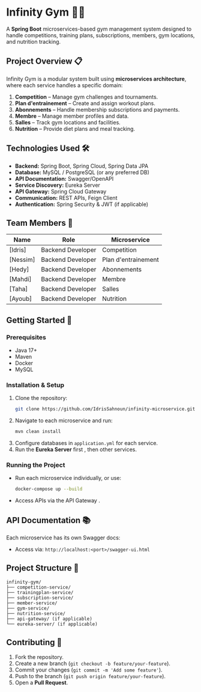 # **Infinity Gym** 🏋️‍♂️

A **Spring Boot** microservices-based gym management system designed to handle competitions, training plans, subscriptions, members, gym locations, and nutrition tracking.

## **Project Overview** 📋
Infinity Gym is a modular system built using **microservices architecture**, where each service handles a specific domain:
1. **Competition** – Manage gym challenges and tournaments.
2. **Plan d'entrainement** – Create and assign workout plans.
3. **Abonnements** – Handle membership subscriptions and payments.
4. **Membre** – Manage member profiles and data.
5. **Salles** – Track gym locations and facilities.
6. **Nutrition** – Provide diet plans and meal tracking.

## **Technologies Used** 🛠️
- **Backend:** Spring Boot, Spring Cloud, Spring Data JPA
- **Database:** MySQL / PostgreSQL (or any preferred DB)
- **API Documentation:** Swagger/OpenAPI
- **Service Discovery:** Eureka Server
- **API Gateway:** Spring Cloud Gateway
- **Communication:** REST APIs, Feign Client
- **Authentication:** Spring Security & JWT (if applicable)

## **Team Members** 👥
| Name | Role | Microservice |
|------|------|--------------|
| [Idris] | Backend Developer | Competition |
| [Nessim] | Backend Developer | Plan d'entrainement |
| [Hedy] | Backend Developer | Abonnements |
| [Mahdi] | Backend Developer | Membre |
| [Taha] | Backend Developer | Salles |
| [Ayoub] | Backend Developer | Nutrition |

## **Getting Started** 🚀
### **Prerequisites**
- Java 17+
- Maven
- Docker
- MySQL

### **Installation & Setup**
1. Clone the repository:
   ```bash
   git clone https://github.com/IdrisSahnoun/infinity-microservice.git
   ```
2. Navigate to each microservice and run:
   ```bash
   mvn clean install
   ```
3. Configure databases in `application.yml` for each service.
4. Run the **Eureka Server** first , then other services.

### **Running the Project**
- Run each microservice individually, or use:
  ```bash
  docker-compose up --build
  ```
- Access APIs via the API Gateway .

## **API Documentation** 📚
Each microservice has its own Swagger docs:
- Access via: `http://localhost:<port>/swagger-ui.html`

## **Project Structure** 📂
```
infinity-gym/
├── competition-service/
├── trainingplan-service/
├── subscription-service/
├── member-service/
├── gym-service/
├── nutrition-service/
├── api-gateway/ (if applicable)
└── eureka-server/ (if applicable)
```

## **Contributing** 🤝
1. Fork the repository.
2. Create a new branch (`git checkout -b feature/your-feature`).
3. Commit your changes (`git commit -m 'Add some feature'`).
4. Push to the branch (`git push origin feature/your-feature`).
5. Open a **Pull Request**.


